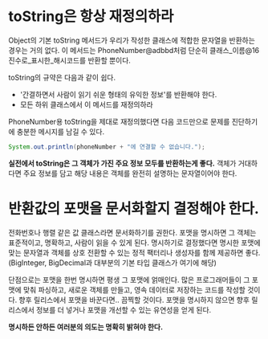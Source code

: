 # toString은 항상 재정의하라
Object의 기본 toString 메서드가 우리가 작성한 클래스에 적합한 문자열을 반환하는 경우는 거의 없다. 이 메서드는 PhoneNumber@adbbd처럼 단순히 클래스_이름@16진수로_표시한_해시코드를 반환할 뿐이다. 

toString의 규약은 다음과 같이 쉽다.
* '간결하면서 사람이 읽기 쉬운 형태의 유익한 정보'를 반환해야 한다.
* 모든 하위 클래스에서 이 메서드를 재정의하라

PhoneNumber용 toString을 제대로 재정의했다면 다음 코드만으로 문제를 진단하기에 충분한 메시지를 남길 수 있다.
```java
System.out.println(phoneNumber + "에 연결할 수 없습니다.");
```
**실전에서 toString은 그 객체가 가진 주요 정보 모두를 반환하는게 좋다.** 객체가 거대하다면 주요 정보를 담고 해당 내용은 객체를 완전히 설명하는 문자열이어야 한다.
# 반환값의 포맷을 문서화할지 결정해야 한다. #
전화번호나 행렬 같은 값 클래스라면 문서화하기를 권한다. 포맷을 명시하면 그 객체는 표준적이고, 명확하고, 사람이 읽을 수 있게 된다. 명시하기로 결정했다면 명시한 포맷에 맞는 문자열과 객체를 상호 전환할 수 있는 정적 팩터리나 생성자를 함께 제공하면 좋다.(BigInteger, BigDecimal과 대부분의 기본 타입 클래스가 여기에 해당)

단점으로는 포맷을 한번 명시하면 평생 그 포맷에 얽매인다. 많은 프로그래머들이 그 포맷에 맞춰 파싱하고, 새로운 객체를 만들고, 영속 데이터로 저장하는 코드를 작성할 것이다. 향후 릴리스에서 포맷을 바꾼다면.. 끔찍할 것이다. 포맷을 명시하지 않으면 향후 릴리스에서 정보를 더 넣거나 포맷을 개선할 수 있는 유연성을 얻게 된다.

**명시하든 안하든 여러분의 의도는 명확히 밝혀야 한다.**

